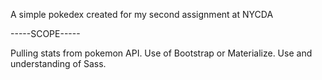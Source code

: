 A simple pokedex created for my second assignment at NYCDA 

 -----SCOPE-----
 
 Pulling stats from pokemon API.
 Use of Bootstrap or Materialize.
 Use and understanding of Sass.
 
 
 
 
 
